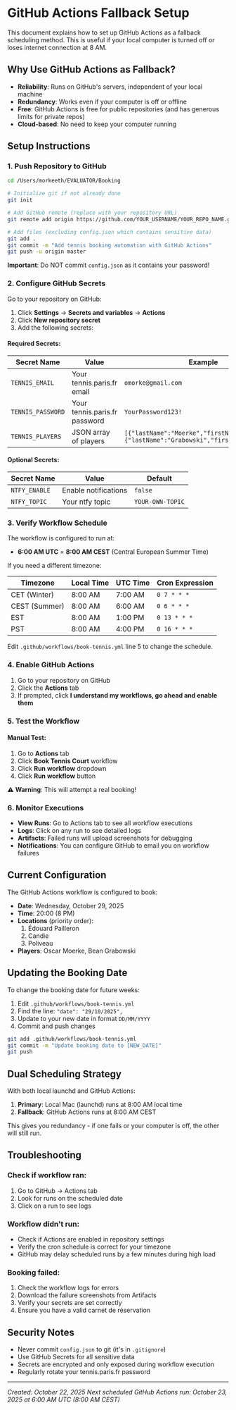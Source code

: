 # GitHub Actions Fallback Setup

This document explains how to set up GitHub Actions as a fallback scheduling method. This is useful if your local computer is turned off or loses internet connection at 8 AM.

## Why Use GitHub Actions as Fallback?

- **Reliability**: Runs on GitHub's servers, independent of your local machine
- **Redundancy**: Works even if your computer is off or offline
- **Free**: GitHub Actions is free for public repositories (and has generous limits for private repos)
- **Cloud-based**: No need to keep your computer running

## Setup Instructions

### 1. Push Repository to GitHub

```bash
cd /Users/morkeeth/EVALUATOR/Booking

# Initialize git if not already done
git init

# Add GitHub remote (replace with your repository URL)
git remote add origin https://github.com/YOUR_USERNAME/YOUR_REPO_NAME.git

# Add files (excluding config.json which contains sensitive data)
git add .
git commit -m "Add tennis booking automation with GitHub Actions"
git push -u origin master
```

**Important**: Do NOT commit `config.json` as it contains your password!

### 2. Configure GitHub Secrets

Go to your repository on GitHub:
1. Click **Settings** → **Secrets and variables** → **Actions**
2. Click **New repository secret**
3. Add the following secrets:

#### Required Secrets:

| Secret Name | Value | Example |
|------------|-------|---------|
| `TENNIS_EMAIL` | Your tennis.paris.fr email | `omorke@gmail.com` |
| `TENNIS_PASSWORD` | Your tennis.paris.fr password | `YourPassword123!` |
| `TENNIS_PLAYERS` | JSON array of players | `[{"lastName":"Moerke","firstName":"Oscar"},{"lastName":"Grabowski","firstName":"Bean"}]` |

#### Optional Secrets:

| Secret Name | Value | Default |
|------------|-------|---------|
| `NTFY_ENABLE` | Enable notifications | `false` |
| `NTFY_TOPIC` | Your ntfy topic | `YOUR-OWN-TOPIC` |

### 3. Verify Workflow Schedule

The workflow is configured to run at:
- **6:00 AM UTC** = **8:00 AM CEST** (Central European Summer Time)

If you need a different timezone:

| Timezone | Local Time | UTC Time | Cron Expression |
|----------|-----------|----------|----------------|
| CET (Winter) | 8:00 AM | 7:00 AM | `0 7 * * *` |
| CEST (Summer) | 8:00 AM | 6:00 AM | `0 6 * * *` |
| EST | 8:00 AM | 1:00 PM | `0 13 * * *` |
| PST | 8:00 AM | 4:00 PM | `0 16 * * *` |

Edit `.github/workflows/book-tennis.yml` line 5 to change the schedule.

### 4. Enable GitHub Actions

1. Go to your repository on GitHub
2. Click the **Actions** tab
3. If prompted, click **I understand my workflows, go ahead and enable them**

### 5. Test the Workflow

#### Manual Test:
1. Go to **Actions** tab
2. Click **Book Tennis Court** workflow
3. Click **Run workflow** dropdown
4. Click **Run workflow** button

⚠️ **Warning**: This will attempt a real booking!

### 6. Monitor Executions

- **View Runs**: Go to Actions tab to see all workflow executions
- **Logs**: Click on any run to see detailed logs
- **Artifacts**: Failed runs will upload screenshots for debugging
- **Notifications**: You can configure GitHub to email you on workflow failures

## Current Configuration

The GitHub Actions workflow is configured to book:

- **Date**: Wednesday, October 29, 2025
- **Time**: 20:00 (8 PM)
- **Locations** (priority order):
  1. Édouard Pailleron
  2. Candie
  3. Poliveau
- **Players**: Oscar Moerke, Bean Grabowski

## Updating the Booking Date

To change the booking date for future weeks:

1. Edit `.github/workflows/book-tennis.yml`
2. Find the line: `"date": "29/10/2025",`
3. Update to your new date in format `DD/MM/YYYY`
4. Commit and push changes

```bash
git add .github/workflows/book-tennis.yml
git commit -m "Update booking date to [NEW_DATE]"
git push
```

## Dual Scheduling Strategy

With both local launchd and GitHub Actions:

1. **Primary**: Local Mac (launchd) runs at 8:00 AM local time
2. **Fallback**: GitHub Actions runs at 8:00 AM CEST

This gives you redundancy - if one fails or your computer is off, the other will still run.

## Troubleshooting

### Check if workflow ran:
1. Go to GitHub → Actions tab
2. Look for runs on the scheduled date
3. Click on a run to see logs

### Workflow didn't run:
- Check if Actions are enabled in repository settings
- Verify the cron schedule is correct for your timezone
- GitHub may delay scheduled runs by a few minutes during high load

### Booking failed:
1. Check the workflow logs for errors
2. Download the failure screenshots from Artifacts
3. Verify your secrets are set correctly
4. Ensure you have a valid carnet de réservation

## Security Notes

- Never commit `config.json` to git (it's in `.gitignore`)
- Use GitHub Secrets for all sensitive data
- Secrets are encrypted and only exposed during workflow execution
- Regularly rotate your tennis.paris.fr password

---
*Created: October 22, 2025*
*Next scheduled GitHub Actions run: October 23, 2025 at 6:00 AM UTC (8:00 AM CEST)*

